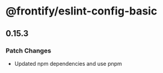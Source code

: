 # @frontify/eslint-config-basic

## 0.15.3

### Patch Changes

-   Updated npm dependencies and use pnpm
